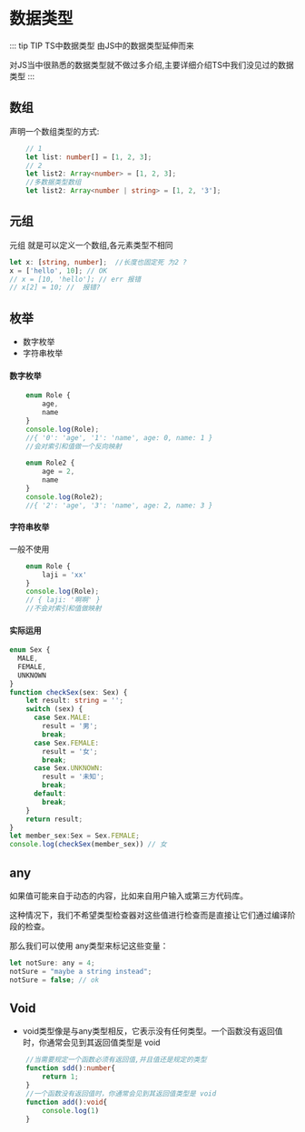 # 数据类型

::: tip TIP
TS中数据类型 由JS中的数据类型延伸而来

对JS当中很熟悉的数据类型就不做过多介绍,主要详细介绍TS中我们没见过的数据类型
:::

<!-- * 如果变量声明的时候没给定数据类型,那么该变量的数据类型以赋值 值的数据类型为主,不赋值 为any -->

## 数组

声明一个数组类型的方式:
``` ts
    // 1
    let list: number[] = [1, 2, 3];
    // 2
    let list2: Array<number> = [1, 2, 3];
    //多数据类型数组
    let list2: Array<number | string> = [1, 2, '3'];

```

## 元组

元组  就是可以定义一个数组,各元素类型不相同
``` ts 
let x: [string, number];  //长度也固定死 为2 ?
x = ['hello', 10]; // OK
// x = [10, 'hello']; // err 报错
// x[2] = 10; //  报错?

```

## 枚举
* 数字枚举 
* 字符串枚举 

#### 数字枚举
``` ts
    enum Role {
        age,
        name
    }
    console.log(Role);
    //{ '0': 'age', '1': 'name', age: 0, name: 1 }
    //会对索引和值做一个反向映射
    
    enum Role2 {
        age = 2,
        name
    }
    console.log(Role2);
    //{ '2': 'age', '3': 'name', age: 2, name: 3 }
```
#### 字符串枚举
一般不使用
``` ts
    enum Role {
        laji = 'xx'
    }
    console.log(Role);
    // { laji: '啊啊' }
    //不会对索引和值做映射
```
#### 实际运用
``` ts
enum Sex {
  MALE,
  FEMALE,
  UNKNOWN
}
function checkSex(sex: Sex) {
    let result: string = '';
    switch (sex) {
      case Sex.MALE:
        result = '男';
        break;
      case Sex.FEMALE:
        result = '女';
        break;
      case Sex.UNKNOWN:
        result = '未知';
        break;
      default:
        break;
    }
    return result;
}
let member_sex:Sex = Sex.FEMALE;
console.log(checkSex(member_sex)) // 女

```
## any
如果值可能来自于动态的内容，比如来自用户输入或第三方代码库。

这种情况下，我们不希望类型检查器对这些值进行检查而是直接让它们通过编译阶段的检查。

那么我们可以使用 any类型来标记这些变量：
``` js
let notSure: any = 4;
notSure = "maybe a string instead";
notSure = false; // ok

```

## Void
* void类型像是与any类型相反，它表示没有任何类型。一个函数没有返回值时，你通常会见到其返回值类型是 void

``` ts
    //当需要规定一个函数必须有返回值,并且值还是规定的类型
    function sdd():number{
        return 1;
    }
    //一个函数没有返回值时，你通常会见到其返回值类型是 void
    function add():void{
        console.log(1)
    }

```